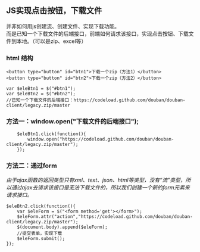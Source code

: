 ## JS实现点击按钮，下载文件

并非如何用js创建流、创建文件、实现下载功能。   
而是已知一个下载文件的后端接口，前端如何请求该接口，实现点击按钮、下载文件到本地。（可以是zip、excel等）


### html 结构

    <button type="button" id="btn1">下载一个zip（方法1）</button>
    <button type="button" id="btn2">下载一个zip（方法2）</button>

    var $eleBtn1 = $("#btn1");
    var $eleBtn2 = $("#btn2");
    //已知一个下载文件的后端接口：https://codeload.github.com/douban/douban-client/legacy.zip/master

### 方法一：window.open("下载文件的后端接口");

        $eleBtn1.click(function(){
            window.open("https://codeload.github.com/douban/douban-client/legacy.zip/master");
        });


### 方法二：通过form

*由于ajax函数的返回类型只有xml、text、json、html等类型，没有“流”类型，所以通过ajax去请求该接口是无法下载文件的，所以我们创建一个新的form元素来请求接口。*
        
    $eleBtn2.click(function(){
        var $eleForm = $("<form method='get'></form>"); 
        $eleForm.attr("action","https://codeload.github.com/douban/douban-client/legacy.zip/master");   
        $(document.body).append($eleForm);  
        //提交表单，实现下载
        $eleForm.submit();
    });